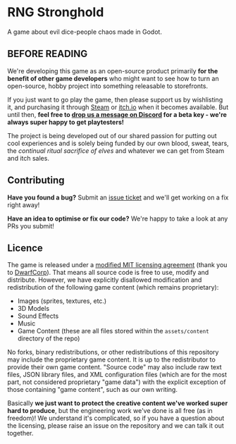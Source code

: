 # RNG Stronghold

A game about evil dice-people chaos made in Godot.

## BEFORE READING

We're developing this game as an open-source product primarily **for the benefit of other game developers** who might want to see how to turn an open-source, hobby project into something releasable to storefronts.

If you just want to go play the game, then please support us by wishlisting it, and purchasing it through [Steam](https://store.steampowered.com/developer/caps-collective) or [itch.io](https://caps-collective.itch.io) when it becomes available. But until then, **feel free to [drop us a message on Discord](https://discord.com/invite/Nnqd4YSdXN) for a beta key - we're always super happy to get playtesters!**

The project is being developed out of our shared passion for putting out cool experiences and is solely being funded by our own blood, sweat, tears, the _continual ritual sacrifice of elves_ and whatever we can get from Steam and itch sales.

## Contributing

**Have you found a bug?** Submit an [issue ticket](https://github.com/CapsCollective/rng-stronghold/issues/new/choose) and we'll get working on a fix right away!

**Have an idea to optimise or fix our code?** We're happy to take a look at any PRs you submit!

## Licence

The game is released under a [modified MIT licensing agreement](LICENCE) (thank you to [DwarfCorp](https://github.com/Blecki/dwarfcorp)). That means all source code is free to use, modify and distribute. However, we have explicitly disallowed modification and redistribution of the following game content (which remains proprietary):

- Images (sprites, textures, etc.)
- 3D Models
- Sound Effects
- Music
- Game Content (these are all files stored within the `assets/content` directory of the repo)

No forks, binary redistributions, or other redistributions of this repository may include the proprietary game content. It is up to the redistributor to provide their own game content. "Source code" may also include raw text files, JSON library files, and XML configuration files (which are for the most part, not considered proprietary "game data") with the explicit exception of those containing "game content", such as our own writing.

Basically **we just want to protect the creative content we've worked super hard to produce**, but the engineering work we've done is all free (as in freedom)! We understand it's complicated, so if you have a question about the licensing, please raise an issue on the repository and we can talk it out together.